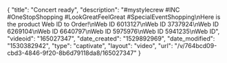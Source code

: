 {
    "title": "Concert ready",
    "description": "#mystylecrew #INC #OneStopShopping #LookGreatFeelGreat #SpecialEventShopping\nHere is the product Web ID to Order!\nWeb ID 6013127\nWeb ID 3737924\nWeb ID 6269104\nWeb ID 6640797\nWeb ID  5975976\nWeb ID 5941235\nWeb ID",
    "videoid": "165027347",
    "date_created": "1529892969",
    "date_modified": "1530382942",
    "type": "captivate",
    "layout": "video",
    "url": "\/v\/764bcd09-cbd3-4846-9f20-8b6d79118da8\/165027347"
}